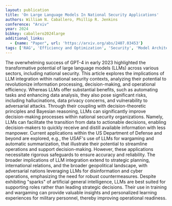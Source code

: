 ```yaml
---
layout: publication
title: 'On Large Language Models In National Security Applications'
authors: William N. Caballero, Phillip R. Jenkins
conference: "Arxiv"
year: 2024
bibkey: caballero2024large
additional_links:
  - {name: "Paper", url: 'https://arxiv.org/abs/2407.03453'}
tags: ['RAG', 'Efficiency and Optimization', 'Security', 'Model Architecture', 'Applications', 'Training Techniques', 'GPT', 'Reinforcement Learning']
---
```

The overwhelming success of GPT-4 in early 2023 highlighted the
transformative potential of large language models (LLMs) across various
sectors, including national security. This article explores the implications of
LLM integration within national security contexts, analyzing their potential to
revolutionize information processing, decision-making, and operational
efficiency. Whereas LLMs offer substantial benefits, such as automating tasks
and enhancing data analysis, they also pose significant risks, including
hallucinations, data privacy concerns, and vulnerability to adversarial
attacks. Through their coupling with decision-theoretic principles and Bayesian
reasoning, LLMs can significantly improve decision-making processes within
national security organizations. Namely, LLMs can facilitate the transition
from data to actionable decisions, enabling decision-makers to quickly receive
and distill available information with less manpower. Current applications
within the US Department of Defense and beyond are explored, e.g., the USAF's
use of LLMs for wargaming and automatic summarization, that illustrate their
potential to streamline operations and support decision-making. However, these
applications necessitate rigorous safeguards to ensure accuracy and
reliability. The broader implications of LLM integration extend to strategic
planning, international relations, and the broader geopolitical landscape, with
adversarial nations leveraging LLMs for disinformation and cyber operations,
emphasizing the need for robust countermeasures. Despite exhibiting "sparks" of
artificial general intelligence, LLMs are best suited for supporting roles
rather than leading strategic decisions. Their use in training and wargaming
can provide valuable insights and personalized learning experiences for
military personnel, thereby improving operational readiness.
